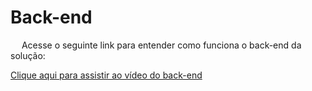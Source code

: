 # Back-end

&emsp; Acesse o seguinte link para entender como funciona o back-end da solução: 

[Clique aqui para assistir ao vídeo do back-end](./img/back.mp4)